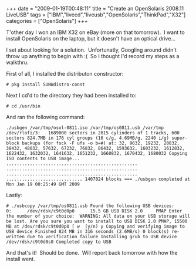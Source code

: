 +++
date = "2009-01-19T00:48:11"
title = "Create an OpenSolaris 2008.11 LiveUSB"
tags = ["IBM","livecd","liveusb","OpenSolaris","ThinkPad","X32"]
categories = ["OpenSolaris"]
+++

T'other day I won an IBM X32 on eBay (more on that tomorrow).  I want to install OpenSolaris on the laptop, but it doesn't have an optical drive...

I set about looking for a solution.  Unfortunatly, Googling around didn't throw up anything to begin with :(  So I thought I'd record my steps as a walkthru.

First of all, I installed the distributon constructor:

`# pkg install SUNWdistro-const`

Next I cd'd to the directory they had been installed to:

`# cd /usr/bin`

And ran the following command:

`./usbgen /var/tmp/osol-0811.iso /var/tmp/os0811.usb /var/tmp
/dev/rlofi/3:   1689000 sectors in 2815 cylinders of 1 tracks, 600 sectors
824.7MB in 176 cyl groups (16 c/g, 4.69MB/g, 2240 i/g)
super-block backups (for fsck -F ufs -o b=#) at:
32, 9632, 19232, 28832, 38432, 48032, 57632, 67232, 76832, 86432,
1593632, 1603232, 1612832, 1622432, 1632032, 1641632, 1651232, 1660832,
1670432, 1680032
Copying ISO contents to USB image...
..................................................
..................................................
..................................................
.............................
1407024 blocks
=== ./usbgen completed at Mon Jan 19 00:25:49 GMT 2009`

Lastly:

`# ./usbcopy /var/tmp/os0811.usb
Found the following USB devices:
0:      /dev/rdsk/c9t0d0p0      15.5 GB USB DISK 2.0     PMAP
Enter the number of your choice: 
WARNING: All data on your USB storage will be lost.
Are you sure you want to install to
USB DISK 2.0 PMAP, 15500 MB at /dev/rdsk/c9t0d0p0 [ w  (y/n) y
Copying and verifying image to USB device
Finished 824 MB in 316 seconds (2.6MB/s)
0 block(s) re-written due to verification failure
Installing grub to USB device /dev/rdsk/c9t0d0s0
Completed copy to USB`

And that's it!  Should be done.  Will report back tomorrow with how the install went.
